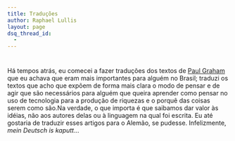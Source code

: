 ```yaml
---
title: Traduções
author: Raphael Lullis
layout: page
dsq_thread_id:
  - 
---
```

# 

Há tempos atrás, eu comecei a fazer traduções dos textos de [Paul Graham][1] que eu achava que eram mais importantes para alguém no Brasil; traduzi os textos que acho que expõem de forma mais clara o modo de pensar e de agir que são necessários para alguém que queira aprender como pensar no uso de tecnologia para a produção de riquezas e o porquê das coisas serem como são.Na verdade, o que importa é que saibamos dar valor às idéias, não aos autores delas ou à linguagem na qual foi escrita. Eu até gostaria de traduzir esses artigos para o Alemão, se pudesse. Infelizmente, *mein Deutsch is kaputt*…

 [1]: http://paulgraham.com